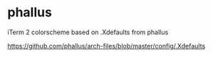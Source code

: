 # phallus
iTerm 2 colorscheme based on .Xdefaults from phallus

https://github.com/phallus/arch-files/blob/master/config/.Xdefaults
